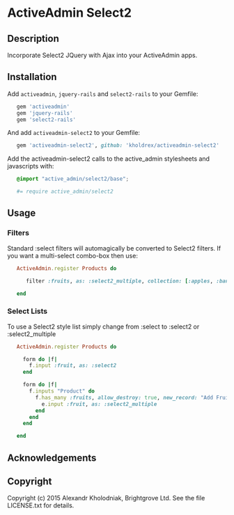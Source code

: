 # ActiveAdmin Select2

## Description

Incorporate Select2 JQuery with Ajax into your ActiveAdmin apps.

## Installation

Add `activeadmin`, `jquery-rails` and `select2-rails` to your Gemfile:

```ruby
   gem 'activeadmin'
   gem 'jquery-rails'
   gem 'select2-rails'
```

And add `activeadmin-select2` to your Gemfile:

```ruby
   gem 'activeadmin-select2', github: 'kholdrex/activeadmin-select2'
```

Add the activeadmin-select2 calls to the active_admin stylesheets and javascripts with:

```active_admin.css.scss
   @import "active_admin/select2/base";
```

```active_admin.js.coffee
   #= require active_admin/select2
```


## Usage

### Filters

Standard :select filters will automagically be converted to Select2 filters.  If you want a multi-select combo-box then use:

```ruby
   ActiveAdmin.register Products do

      filter :fruits, as: :select2_multiple, collection: [:apples, :bananas, :oranges]

   end
```

### Select Lists

To use a Select2 style list simply change from :select to :select2 or :select2_multiple

```ruby
   ActiveAdmin.register Products do

     form do |f|
       f.input :fruit, as: :select2
     end

     form do |f|
       f.inputs "Product" do
         f.has_many :fruits, allow_destroy: true, new_record: "Add Fruit" do |e|
           e.input :fruit, as: :select2_multiple
         end
       end
     end

   end
```

## Acknowledgements


## Copyright

Copyright (c) 2015 Alexandr Kholodniak, Brightgrove Ltd.
See the file LICENSE.txt for details.
